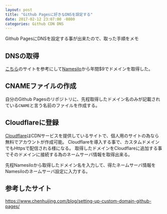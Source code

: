 ```yaml
---
layout: post
title: "Github Pagesに好きなDNSを設定する"
date: 2017-02-12 23:07:00 -0800
categories: Github CDN DNS
---
```


Github PagesにDNSを設定する事が出来たので、取った手順をメモ


<h2>DNSの取得</h2>
<a href="https://www.chenhuijing.com/blog/setting-up-custom-domain-github-pages/">こちら</a>のサイトを参考にして<a href="https://www.namesilo.com/">Namesilo</a>から年間$9でドメインを取得した。

<h2>CNAMEファイルの作成</h2>
自分のGithub Pagesのリポジトリに、先程取得したドメイン名のみが記載されている<code>CNAME</code>と言う名前のファイルを作成する。

<h2>Cloudflareに登録</h2>
<a href="https://www.cloudflare.com/">Cloudflare</a>はCDNサービスを提供しているサイトで、個人用のサイトの為なら無料でアカウントが作成可能。
Cloudflareを導入する事で、カスタムドメインでもHttpsで配信される様になる。
取得したドメインをCloudflareに追加する事でそのドメインに接続する為のネームサーバ情報を取得出来る。

先程Namesiloから取得したドメイン名を入力して、得たネームサーバ情報をNamesiloのネームサーバ設定に入力する。

<h2>参考したサイト</h2>
<a href="https://www.chenhuijing.com/blog/setting-up-custom-domain-github-pages/">https://www.chenhuijing.com/blog/setting-up-custom-domain-github-pages/</a>